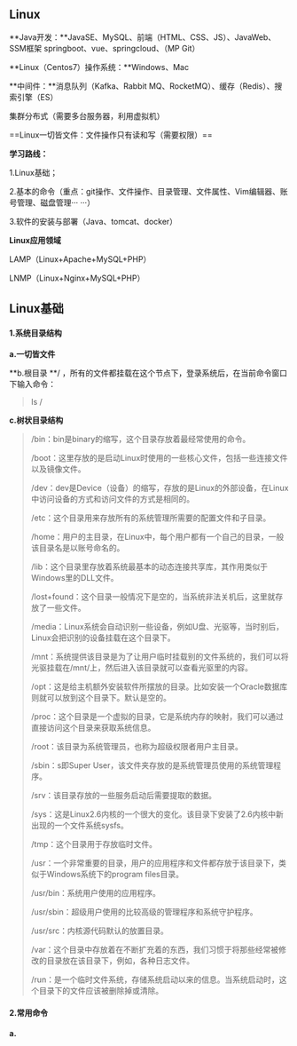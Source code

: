 ## Linux ##

**Java开发：**JavaSE、MySQL、前端（HTML、CSS、JS）、JavaWeb、SSM框架    springboot、vue、springcloud、（MP Git）    

**Linux（Centos7）操作系统：**Windows、Mac    

**中间件：**消息队列（Kafka、Rabbit MQ、RocketMQ）、缓存（Redis）、搜索引擎（ES）

集群分布式（需要多台服务器，利用虚拟机）

==Linux一切皆文件：文件操作只有读和写（需要权限）==

**学习路线：**

1.Linux基础；

2.基本的命令（重点：git操作、文件操作、目录管理、文件属性、Vim编辑器、账号管理、磁盘管理··· ···）

3.软件的安装与部署（Java、tomcat、docker）

**Linux应用领域**

LAMP（Linux+Apache+MySQL+PHP）

LNMP（Linux+Nginx+MySQL+PHP）

## Linux基础 ##

#### 1.系统目录结构 ####

**a.一切皆文件**

**b.根目录 **/ ，所有的文件都挂载在这个节点下，登录系统后，在当前命令窗口下输入命令：

> ls /

**c.树状目录结构**

> /bin：bin是binary的缩写，这个目录存放着最经常使用的命令。
>
> /boot：这里存放的是启动Linux时使用的一些核心文件，包括一些连接文件以及镜像文件。
>
> /dev：dev是Device（设备）的缩写，存放的是Linux的外部设备，在Linux中访问设备的方式和访问文件的方式是相同的。
>
> /etc：这个目录用来存放所有的系统管理所需要的配置文件和子目录。
>
> /home：用户的主目录，在Linux中，每个用户都有一个自己的目录，一般该目录名是以账号命名的。
>
> /lib：这个目录里存放着系统最基本的动态连接共享库，其作用类似于Windows里的DLL文件。
>
> /lost+found：这个目录一般情况下是空的，当系统非法关机后，这里就存放了一些文件。
>
> /media：Linux系统会自动识别一些设备，例如U盘、光驱等，当时别后，Linux会把识别的设备挂载在这个目录下。
>
> /mnt：系统提供该目录是为了让用户临时挂载别的文件系统的，我们可以将光驱挂载在/mnt/上，然后进入该目录就可以查看光驱里的内容。
>
> /opt：这是给主机额外安装软件所摆放的目录。比如安装一个Oracle数据库则就可以放到这个目录下。默认是空的。
>
> /proc：这个目录是一个虚拟的目录，它是系统内存的映射，我们可以通过直接访问这个目录来获取系统信息。
>
> /root：该目录为系统管理员，也称为超级权限者用户主目录。
>
> /sbin：s即Super User，该文件夹存放的是系统管理员使用的系统管理程序。
>
> /srv：该目录存放的一些服务启动后需要提取的数据。
>
> /sys：这是Linux2.6内核的一个很大的变化。该目录下安装了2.6内核中新出现的一个文件系统sysfs。
>
> /tmp：这个目录用于存放临时文件。
>
> /usr：一个非常重要的目录，用户的应用程序和文件都存放于该目录下，类似于Windows系统下的program files目录。
>
> /usr/bin：系统用户使用的应用程序。
>
> /usr/sbin：超级用户使用的比较高级的管理程序和系统守护程序。
>
> /usr/src：内核源代码默认的放置目录。
>
> /var：这个目录中存放着在不断扩充着的东西，我们习惯于将那些经常被修改的目录放在该目录下，例如，各种日志文件。
>
> /run：是一个临时文件系统，存储系统启动以来的信息。当系统启动时，这个目录下的文件应该被删除掉或清除。

#### 2.常用命令 ####

**a.**

